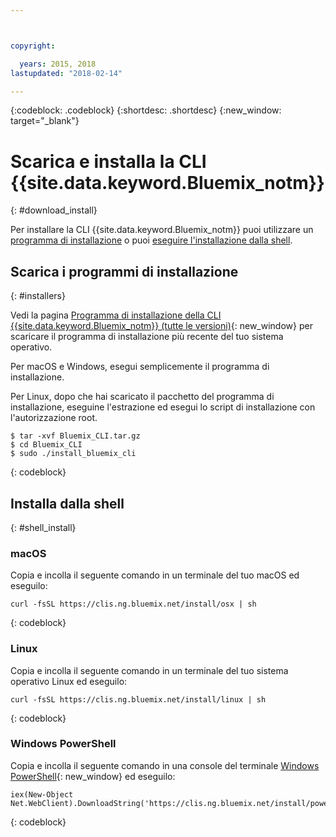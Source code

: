 ```yaml
---



copyright:

  years: 2015, 2018
lastupdated: "2018-02-14"

---
```


{:codeblock: .codeblock} 
{:shortdesc: .shortdesc}
{:new_window: target="_blank"}


# Scarica e installa la CLI {{site.data.keyword.Bluemix_notm}}
{: #download_install}

Per installare la CLI {{site.data.keyword.Bluemix_notm}} puoi utilizzare un [programma di installazione](#installers) o puoi [eseguire l'installazione dalla shell](#shell_install).

## Scarica i programmi di installazione
{: #installers}

Vedi la pagina [Programma di installazione della CLI {{site.data.keyword.Bluemix_notm}} (tutte le versioni)](all_versions.html){: new_window} per scaricare il programma di installazione più recente del tuo sistema operativo.

Per macOS e Windows, esegui semplicemente il programma di installazione. 

Per Linux, dopo che hai scaricato il pacchetto del programma di installazione, eseguine l'estrazione ed esegui lo script di installazione con l'autorizzazione root.

  ```
  $ tar -xvf Bluemix_CLI.tar.gz
  $ cd Bluemix_CLI
  $ sudo ./install_bluemix_cli

  ```
  {: codeblock}
  
## Installa dalla shell
{: #shell_install}


### macOS

Copia e incolla il seguente comando in un terminale del tuo macOS ed eseguilo:

```
curl -fsSL https://clis.ng.bluemix.net/install/osx | sh
```
{: codeblock}

### Linux

Copia e incolla il seguente comando in un terminale del tuo sistema operativo Linux ed eseguilo:

```
curl -fsSL https://clis.ng.bluemix.net/install/linux | sh
```
{: codeblock}

### Windows PowerShell

Copia e incolla il seguente comando in una console del terminale [Windows PowerShell](https://msdn.microsoft.com/en-us/powershell/scripting/getting-started/getting-started-with-windows-powershell){: new_window} ed eseguilo:

```
iex(New-Object Net.WebClient).DownloadString('https://clis.ng.bluemix.net/install/powershell')
```
{: codeblock}
